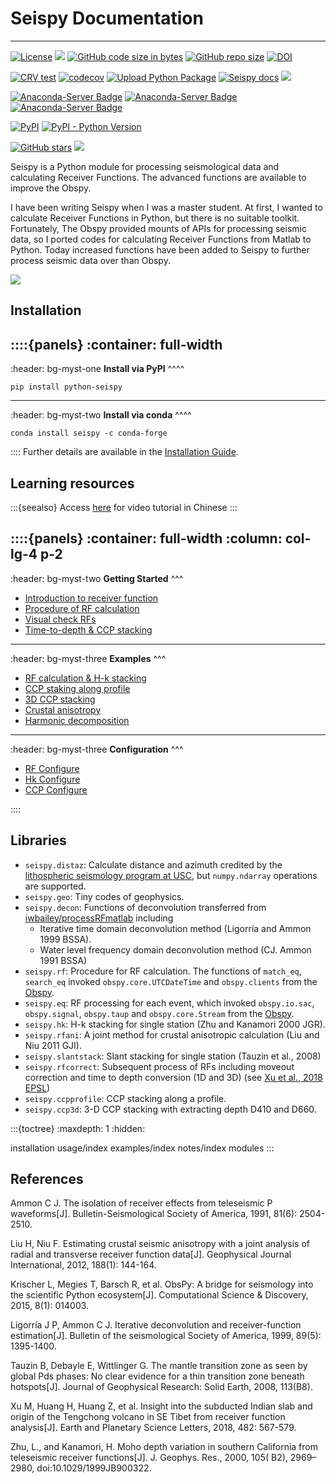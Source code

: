 <!-- .. seispy documentation master file, created by
   sphinx-quickstart on Sat Jul 18 19:55:28 2020.
   You can adapt this file completely to your liking, but it should at least
   contain the root `toctree` directive. -->

# Seispy Documentation

-----------------------

[![License](https://img.shields.io/github/license/xumi1993/seispy)]()
[![](https://img.shields.io/github/last-commit/xumi1993/seispy)]()
[![GitHub code size in bytes](https://img.shields.io/github/languages/code-size/xumi1993/seispy)]()
[![GitHub repo size](https://img.shields.io/github/repo-size/xumi1993/seispy)]()
[![DOI](https://zenodo.org/badge/41006349.svg)](https://zenodo.org/badge/latestdoi/41006349)

[![CRV test](https://github.com/xumi1993/seispy/actions/workflows/test.yml/badge.svg?branch=dev)](https://github.com/xumi1993/seispy/actions/workflows/test.yml)
[![codecov](https://codecov.io/gh/xumi1993/seispy/branch/dev/graph/badge.svg?token=XN3E3N6S3V)](https://codecov.io/gh/xumi1993/seispy)
[![Upload Python Package](https://github.com/xumi1993/seispy/actions/workflows/python-publish.yml/badge.svg)](https://github.com/xumi1993/seispy/actions/workflows/python-publish.yml)
[![Seispy docs](https://github.com/xumi1993/seispy/actions/workflows/doc_build.yml/badge.svg)](https://github.com/xumi1993/seispy/actions/workflows/doc_build.yml)
<a href="https://dev.azure.com/conda-forge/feedstock-builds/_build/latest?definitionId=13623&branchName=master">
  <img src="https://dev.azure.com/conda-forge/feedstock-builds/_apis/build/status/seispy-feedstock?branchName=master">
</a> 

[![Anaconda-Server Badge](https://anaconda.org/conda-forge/seispy/badges/version.svg)](https://anaconda.org/conda-forge/seispy)
[![Anaconda-Server Badge](https://anaconda.org/conda-forge/seispy/badges/installer/conda.svg)](https://conda.anaconda.org/conda-forge)
[![Anaconda-Server Badge](https://anaconda.org/conda-forge/seispy/badges/downloads.svg)](https://anaconda.org/conda-forge/seispy)

[![PyPI](https://img.shields.io/pypi/v/python-seispy)](https://pypi.org/project/python-seispy/)
[![PyPI - Python Version](https://img.shields.io/pypi/pyversions/python-seispy)](https://pypi.org/project/python-seispy/)

[![GitHub stars](https://img.shields.io/github/stars/xumi1993/seispy?style=social)]()
[![](https://img.shields.io/github/forks/xumi1993/seispy?style=social)]()

Seispy is a Python module for processing seismological data and calculating Receiver Functions. The advanced functions are available to improve the Obspy.

I have been writing Seispy when I was a master student. At first, I wanted to calculate Receiver Functions in Python, but there is no suitable toolkit. Fortunately, The Obspy provided mounts of APIs for processing seismic data, so I ported codes for calculating Receiver Functions from Matlab to Python. Today increased functions have been added to Seispy to further process seismic data over than Obspy.

<img src="_static/seispy_shortcut.png"/> 

## Installation

::::{panels}
:container: full-width
----
:header: bg-myst-one
**Install via PyPI**
^^^^
```
pip install python-seispy
```
---
:header: bg-myst-two
**Install via conda**
^^^^
```
conda install seispy -c conda-forge
```
::::
Further details are available in the [Installation Guide](installation).


## Learning resources

:::{seealso}
Access [here](https://www.koushare.com/video/videodetail/14734) for video tutorial in Chinese
:::

::::{panels} 
:container: full-width
:column: col-lg-4 p-2
---
:header: bg-myst-two
**Getting Started**
^^^
- [Introduction to receiver function](usage/PRF_Process)
- [Procedure of RF calculation](usage/rf-sta)
- [Visual check RFs](usage/pickrf)
- [Time-to-depth & CCP stacking](usage/ccp)
---
:header: bg-myst-three
**Examples**
^^^
- [RF calculation & H-k stacking](examples/ex-prf)
- [CCP staking along profile](examples/ex-ccp)
- [3D CCP stacking](examples/ex-ccp3d)
- [Crustal anisotropy](examples/ex-rfani.md)
- [Harmonic decomposition](examples/ex-harmo.md)
---
:header: bg-myst-three
**Configuration**
^^^
- [RF Configure](notes/rf_cfg)
- [Hk Configure](notes/hk_cfg)
- [CCP Configure](notes/ccp_cfg)

::::

## Libraries

- `seispy.distaz`: Calculate distance and azimuth credited by the [lithospheric seismology program at USC](http://www.seis.sc.edu/software/distaz/), but `numpy.ndarray` operations are supported.
- `seispy.geo`: Tiny codes of geophysics.
- `seispy.decon`: Functions of deconvolution transferred from [iwbailey/processRFmatlab](https://github.com/iwbailey/processRFmatlab) including
  - Iterative time domain deconvolution method (Ligorría and Ammon 1999 BSSA). 
  - Water level frequency domain deconvolution method (CJ. Ammon 1991 BSSA)
- `seispy.rf`: Procedure for RF calculation. The functions of `match_eq`, `search_eq` invoked `obspy.core.UTCDateTime` and `obspy.clients` from the [Obspy](https://docs.obspy.org/).
- `seispy.eq`: RF processing for each event, which invoked `obspy.io.sac`, `obspy.signal`, `obspy.taup` and `obspy.core.Stream` from the [Obspy](https://docs.obspy.org/).
- `seispy.hk`: H-k stacking for single station (Zhu and Kanamori 2000 JGR).
- `seispy.rfani`: A joint method for crustal anisotropic calculation (Liu and Niu 2011 GJI).
- `seispy.slantstack`: Slant stacking for single station (Tauzin et al., 2008)
- `seispy.rfcorrect`: Subsequent process of RFs including moveout correction and time to depth conversion (1D and 3D) (see [Xu et al., 2018 EPSL](https://www.sciencedirect.com/science/article/pii/S0012821X17306921?via%3Dihub))
- `seispy.ccpprofile`: CCP stacking along a profile.
- `seispy.ccp3d`: 3-D CCP stacking with extracting depth D410 and D660.


:::{toctree}
:maxdepth: 1
:hidden:

installation
usage/index
examples/index
notes/index
modules
:::


## References


Ammon C J. The isolation of receiver effects from teleseismic P waveforms[J]. Bulletin-Seismological Society of America, 1991, 81(6): 2504-2510.

Liu H, Niu F. Estimating crustal seismic anisotropy with a joint analysis of radial and transverse receiver function data[J]. Geophysical Journal International, 2012, 188(1): 144-164.

Krischer L, Megies T, Barsch R, et al. ObsPy: A bridge for seismology into the scientific Python ecosystem[J]. Computational Science & Discovery, 2015, 8(1): 014003.

Ligorría J P, Ammon C J. Iterative deconvolution and receiver-function estimation[J]. Bulletin of the seismological Society of America, 1999, 89(5): 1395-1400.

Tauzin B, Debayle E, Wittlinger G. The mantle transition zone as seen by global Pds phases: No clear evidence for a thin transition zone beneath hotspots[J]. Journal of Geophysical Research: Solid Earth, 2008, 113(B8).

Xu M, Huang H, Huang Z, et al. Insight into the subducted Indian slab and origin of the Tengchong volcano in SE Tibet from receiver function analysis[J]. Earth and Planetary Science Letters, 2018, 482: 567-579.

Zhu, L., and Kanamori, H. Moho depth variation in southern California from teleseismic receiver functions[J]. J. Geophys. Res., 2000, 105( B2), 2969– 2980, doi:10.1029/1999JB900322.
